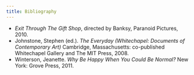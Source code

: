 ```yaml
---
title: Bibliography
---
```


* <cite>Exit Through The Gift Shop</cite>, directed by Banksy, Paranoid Pictures, 2010.
* Johnstone, Stephen (ed.).  <cite>The Everyday (Whitechapel: Documents of Contemporary Art)</cite> Cambridge, Massachusetts: co-published Whitechapel Gallery and The MIT Press, 2008.
* Winterson, Jeanette. <cite>Why Be Happy When You Could Be Normal?</cite>  New York: Grove Press, 2011.

